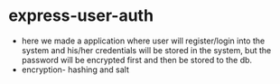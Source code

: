 # express-user-auth

* here we made a application where user will register/login into the system and his/her credentials will be stored in the system, but the password will be encrypted first and then be stored to the db.
* encryption- hashing and salt
